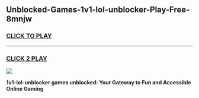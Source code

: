 
## Unblocked-Games-1v1-lol-unblocker-Play-Free-8mnjw
<h3>
<a href="https://premium76.site?title=1v1-lol-unblocker&ref=23A">CLICK TO PLAY</a></h3>
<hr>

<h3>
<a href="https://premium76.site?title=1v1-lol-unblocker&ref=23A">CLICK 2 PLAY</a>
  
</h3>

<a href="https://premium76.site?title=1v1-lol-unblocker&ref=23A"><img src="https://clearcache.store/games.png"></a>


**1v1-lol-unblocker games unblocked: Your Gateway to Fun and Accessible Online Gaming**
